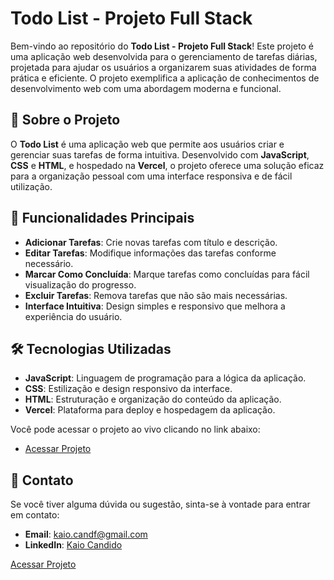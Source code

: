 # Todo List - Projeto Full Stack

Bem-vindo ao repositório do **Todo List - Projeto Full Stack**! Este projeto é uma aplicação web desenvolvida para o gerenciamento de tarefas diárias, projetada para ajudar os usuários a organizarem suas atividades de forma prática e eficiente. O projeto exemplifica a aplicação de conhecimentos de desenvolvimento web com uma abordagem moderna e funcional.

## 🚀 Sobre o Projeto

O **Todo List** é uma aplicação web que permite aos usuários criar e gerenciar suas tarefas de forma intuitiva. Desenvolvido com **JavaScript**, **CSS** e **HTML**, e hospedado na **Vercel**, o projeto oferece uma solução eficaz para a organização pessoal com uma interface responsiva e de fácil utilização.

## 🌟 Funcionalidades Principais

- **Adicionar Tarefas**: Crie novas tarefas com título e descrição.
- **Editar Tarefas**: Modifique informações das tarefas conforme necessário.
- **Marcar Como Concluída**: Marque tarefas como concluídas para fácil visualização do progresso.
- **Excluir Tarefas**: Remova tarefas que não são mais necessárias.
- **Interface Intuitiva**: Design simples e responsivo que melhora a experiência do usuário.

## 🛠 Tecnologias Utilizadas

- **JavaScript**: Linguagem de programação para a lógica da aplicação.
- **CSS**: Estilização e design responsivo da interface.
- **HTML**: Estruturação e organização do conteúdo da aplicação.
- **Vercel**: Plataforma para deploy e hospedagem da aplicação.

Você pode acessar o projeto ao vivo clicando no link abaixo:

- <a  href="https://lista-de-tarefas-kappa-one.vercel.app/">Acessar Projeto</a>

## 💬 Contato

Se você tiver alguma dúvida ou sugestão, sinta-se à vontade para entrar em contato:

- **Email**: [kaio.candf@gmail.com](mailto:kaio.candf@gmail.com)
- **LinkedIn**: [Kaio Candido](https://www.linkedin.com/in/kaio-candido-9813b0285/)

  
<a  href="https://lista-de-tarefas-kappa-one.vercel.app/">Acessar Projeto</a>

